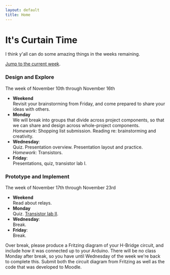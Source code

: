 ```yaml
---
layout: default
title: Home
---
```


# It's Curtain Time

I think y'all can do some amazing things in the weeks remaining.

[Jump to the current week](#prototype_and_implement).


### Design and Explore

The week of November 10th through November 16th
 
* **Weekend** <br/> Revisit your brainstorming from Friday, and come prepared to share your ideas with others.
* **Monday** <br/> We will break into groups that divide across project components, so that we can share and design across whole-project components.  <br/> *Homework*: Shopping list submission. Reading re: brainstorming and creativity.
* **Wednesday**: <br/> Quiz. Presentation overview. Presentation layout and practice.  <br/>  *Homework*: Transistors.
* **Friday**: <br/> Presentations, quiz, transistor lab I.

### Prototype and Implement 

The week of November 17th through November 23rd

* **Weekend** <br/> Read about relays.
* **Monday** <br/> Quiz. [Transistor lab II](assignments/the-h-bridge.html).
* **Wednesday**: <br/> Break.
* **Friday**: <br/> Break.

Over break, please produce a Fritzing diagram of your H-Bridge circuit, and include how it was connected up to your Arduino. There will be no class Monday after break, so you have until Wednesday of the week we're back to complete this. Submit both the circuit diagram from Fritzing as well as the code that was developed to Moodle.


<!-- Jekyll Notes

* http://klepas.org/jekyll-a-static-site-generator/
* http://erjjones.github.com/blog/How-I-built-my-blog-in-one-day/
* http://erjjones.github.com/blog/Part-two-how-I-built-my-blog/
* https://github.com/inukshuk/jekyll-scholar/#readme
* http://matthewowen.github.com/jekyll-mapping/

* https://github.com/getpelican/pelican/#readme
-->
